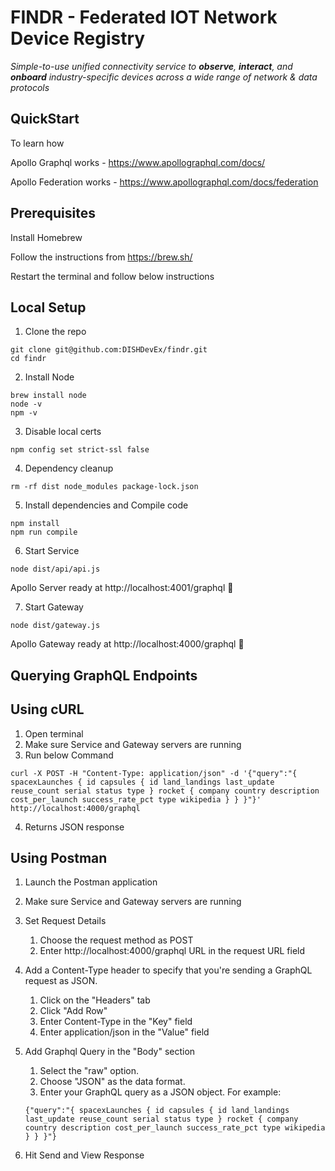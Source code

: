 # FINDR - Federated IOT Network Device Registry

*Simple-to-use unified connectivity service to **observe**, **interact**, and **onboard** industry-specific devices across a wide range of network & data protocols*

## __QuickStart__

To learn how 

Apollo Graphql works - https://www.apollographql.com/docs/

Apollo Federation works - https://www.apollographql.com/docs/federation


## __Prerequisites__
Install Homebrew 
    
  Follow the instructions from https://brew.sh/

Restart the terminal and follow below instructions

## __Local Setup__
1. Clone the repo
  ```console
  git clone git@github.com:DISHDevEx/findr.git
  cd findr
  ```
2. Install Node
  ```console
  brew install node
  node -v
  npm -v
  ```
3. Disable local certs
  ```console
  npm config set strict-ssl false
  ```
4. Dependency cleanup
  ```console
  rm -rf dist node_modules package-lock.json
  ```
5. Install dependencies and Compile code
  ```console
  npm install
  npm run compile
  ```
6. Start Service
  ```console
  node dist/api/api.js
  ```
  Apollo Server ready at http://localhost:4001/graphql 🚀

7. Start Gateway
  ```console
  node dist/gateway.js
  ```
  Apollo Gateway ready at http://localhost:4000/graphql 🚀


## __Querying GraphQL Endpoints__

## __Using cURL__
1. Open terminal 
2. Make sure Service and Gateway servers are running
3. Run below Command
  ```console
  curl -X POST -H "Content-Type: application/json" -d '{"query":"{ spacexLaunches { id capsules { id land_landings last_update reuse_count serial status type } rocket { company country description cost_per_launch success_rate_pct type wikipedia } } }"}' http://localhost:4000/graphql
  ```
4. Returns JSON response

## __Using Postman__
1. Launch the Postman application
2. Make sure Service and Gateway servers are running
3. Set Request Details
    1. Choose the request method as POST
    2. Enter http://localhost:4000/graphql URL in the request URL field

4. Add a Content-Type header to specify that you're sending a GraphQL request as JSON.
    1. Click on the "Headers" tab
    2. Click "Add Row"
    3. Enter Content-Type in the "Key" field
    4. Enter application/json in the "Value" field

5. Add Graphql Query in the "Body" section
    1. Select the "raw" option.
    2. Choose "JSON" as the data format.
    3. Enter your GraphQL query as a JSON object. For example:
    ```console
    {"query":"{ spacexLaunches { id capsules { id land_landings last_update reuse_count serial status type } rocket { company country description cost_per_launch success_rate_pct type wikipedia } } }"}
    ```
6. Hit Send and View Response